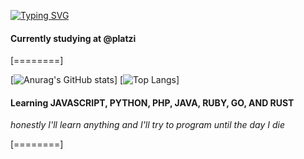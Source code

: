 
[![Typing SVG](https://readme-typing-svg.demolab.com?font=courtier&weight=200&size=18&duration=2000&pause=999999&color=F7DC26&center=true&vCenter=true&width=435&lines=%23%23+Hello+%F0%9F%A4%99+I'm++Javier)](https://git.io/typing-svg)

#### Currently studying at @platzi 

[========]

[![Anurag's GitHub stats](https://github-readme-stats.vercel.app/api?username=erjavier&show_icons=true&theme=onedark)]
[![Top Langs](https://github-readme-stats.vercel.app/api/top-langs/?username=erjavier&langs_count=8&layout=compact&theme=onedark)]


#### Learning JAVASCRIPT, PYTHON, PHP, JAVA, RUBY, GO, AND RUST
*honestly I&apos;ll learn anything and I&apos;ll try to program until the day I die*


[========]


